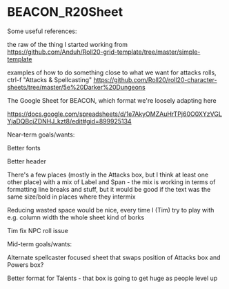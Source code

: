 # BEACON_R20Sheet

Some useful references:

the raw of the thing I started working from https://github.com/Anduh/Roll20-grid-template/tree/master/simple-template

examples of how to do something close to what we want for attacks rolls, ctrl-f "Attacks & Spellcasting" https://github.com/Roll20/roll20-character-sheets/tree/master/5e%20Darker%20Dungeons

The Google Sheet for BEACON, which format we're loosely adapting here 

https://docs.google.com/spreadsheets/d/1e7AkyOMZAuHrTPj60O0XYzVGLYjaDQBcjZDNHJ_kzt8/edit#gid=899925134


Near-term goals/wants:

Better fonts

Better header

There's a few places (mostly in the Attacks box, but I think at least one other place) with a mix of Label and Span - the mix
  is working in terms of formatting line breaks and stuff, but it would be good if the text was the same size/bold in places where they intermix

Reducing wasted space would be nice, every time I (Tim) try to play with e.g. column width the whole sheet kind of borks


Tim fix NPC roll issue


Mid-term goals/wants:

Alternate spellcaster focused sheet that swaps position of Attacks box and Powers box?

Better format for Talents - that box is going to get huge as people level up

